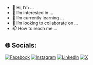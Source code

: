 - 👋 Hi, I’m ...
- 👀 I’m interested in ...
- 🌱 I’m currently learning ...
- 💞️ I’m looking to collaborate on ...
- 📫 How to reach me ...

## 🌐 Socials:
[![Facebook](https://img.shields.io/badge/Facebook-%231877F2.svg?logo=Facebook&logoColor=white)](https://facebook.com/hazybuns) [![Instagram](https://img.shields.io/badge/Instagram-%23E4405F.svg?logo=Instagram&logoColor=white)](https://instagram.com/venzzwo) [![LinkedIn](https://img.shields.io/badge/LinkedIn-%230077B5.svg?logo=linkedin&logoColor=white)](https://linkedin.com/in/venzjcabonegro) [![X](https://img.shields.io/badge/X-black.svg?logo=X&logoColor=white)](https://x.com/hazybuns) 

<!---
hazybuns/hazybuns is a ✨ special ✨ repository because its `README.md` (this file) appears on your GitHub profile.
You can click the Preview link to take a look at your changes.
--->

<!-- # 💫 About Me:
🔭 I’m currently working on<br>👯 I’m looking to collaborate on<br>🤝 I’m looking for help with<br>🌱 I’m currently learning<br>💬 Ask me about<br>⚡ Fun fact


## 🌐 Socials:
[![Facebook](https://img.shields.io/badge/Facebook-%231877F2.svg?logo=Facebook&logoColor=white)](https://facebook.com/hazybuns) [![Instagram](https://img.shields.io/badge/Instagram-%23E4405F.svg?logo=Instagram&logoColor=white)](https://instagram.com/venzzwo) [![LinkedIn](https://img.shields.io/badge/LinkedIn-%230077B5.svg?logo=linkedin&logoColor=white)](https://linkedin.com/in/venzjcabonegro) [![X](https://img.shields.io/badge/X-black.svg?logo=X&logoColor=white)](https://x.com/hazybuns) 

# 💻 Tech Stack:
![JavaScript](https://img.shields.io/badge/javascript-%23323330.svg?style=flat&logo=javascript&logoColor=%23F7DF1E) ![PHP](https://img.shields.io/badge/php-%23777BB4.svg?style=flat&logo=php&logoColor=white) ![TypeScript](https://img.shields.io/badge/typescript-%23007ACC.svg?style=flat&logo=typescript&logoColor=white) ![HTML5](https://img.shields.io/badge/html5-%23E34F26.svg?style=flat&logo=html5&logoColor=white) ![CSS3](https://img.shields.io/badge/css3-%231572B6.svg?style=flat&logo=css3&logoColor=white) ![Dart](https://img.shields.io/badge/dart-%230175C2.svg?style=flat&logo=dart&logoColor=white) ![Ant-Design](https://img.shields.io/badge/-AntDesign-%230170FE?style=flat&logo=ant-design&logoColor=white) ![Bootstrap](https://img.shields.io/badge/bootstrap-%238511FA.svg?style=flat&logo=bootstrap&logoColor=white) ![Chart.js](https://img.shields.io/badge/chart.js-F5788D.svg?style=flat&logo=chart.js&logoColor=white) ![Flutter](https://img.shields.io/badge/Flutter-%2302569B.svg?style=flat&logo=Flutter&logoColor=white) ![Next JS](https://img.shields.io/badge/Next-black?style=flat&logo=next.js&logoColor=white) ![NodeJS](https://img.shields.io/badge/node.js-6DA55F?style=flat&logo=node.js&logoColor=white) ![React](https://img.shields.io/badge/react-%2320232a.svg?style=flat&logo=react&logoColor=%2361DAFB) ![Styled Components](https://img.shields.io/badge/styled--components-DB7093?style=flat&logo=styled-components&logoColor=white) ![TailwindCSS](https://img.shields.io/badge/tailwindcss-%2338B2AC.svg?style=flat&logo=tailwind-css&logoColor=white) ![MySQL](https://img.shields.io/badge/mysql-4479A1.svg?style=flat&logo=mysql&logoColor=white) ![GitHub](https://img.shields.io/badge/github-%23121011.svg?style=flat&logo=github&logoColor=white)
<!-- # 📊 GitHub Stats:
![](https://github-readme-stats.vercel.app/api?username=hazybuns&theme=dark&hide_border=false&include_all_commits=true&count_private=true)<br/>
![](https://github-readme-streak-stats.herokuapp.com/?user=hazybuns&theme=dark&hide_border=false)<br/>
![](https://github-readme-stats.vercel.app/api/top-langs/?username=hazybuns&theme=dark&hide_border=false&include_all_commits=true&count_private=true&layout=compact)

### ✍️ Random Dev Quote
![](https://quotes-github-readme.vercel.app/api?type=horizontal&theme=radical)

### 🔝 Top Contributed Repo
![](https://github-contributor-stats.vercel.app/api?username=hazybuns&limit=5&theme=radical&combine_all_yearly_contributions=true) -->

<!-- ---
[![](https://visitcount.itsvg.in/api?id=hazybuns&icon=5&color=0)](https://visitcount.itsvg.in)

  ## 💰 You can help me by Donating
  [![Ko-Fi](https://img.shields.io/badge/Ko--fi-F16061?style=for-the-badge&logo=ko-fi&logoColor=white)](https://ko-fi.com/hazybuns) -->

  
<!-- Proudly created with GPRM ( https://gprm.itsvg.in ) -->

  
<!-- Proudly created with GPRM ( https://gprm.itsvg.in ) -->
<!---
hazybuns/hazybuns is a ✨ special ✨ repository because its `README.md` (this file) appears on your GitHub profile.
You can click the Preview link to take a look at your changes.
--->
